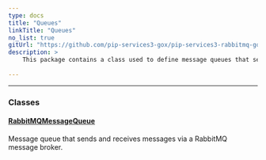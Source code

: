 ```yaml
---
type: docs
title: "Queues"
linkTitle: "Queues"
no_list: true
gitUrl: "https://github.com/pip-services3-gox/pip-services3-rabbitmq-gox"
description: >
    This package contains a class used to define message queues that send and receive messages via a RabbitMQ broker.
    
---
```

---

<div class="module-body"> 

### Classes

#### [RabbitMQMessageQueue](rabbitmq_message_queue)
Message queue that sends and receives messages via a RabbitMQ message broker.

</div>
